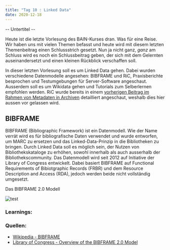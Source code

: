 ```yaml
---
title: "Tag 10 : Linked Data"
date: 2020-12-18
---
```




-- Untertitel --

Heute ist die letzte Vorlesung des BAIN-Kurses dran. Was für eine Reise. Wir haben uns mit vielen Themen befasst und heute wird mit diesem letzten Themenbeitrag einen Schlussstrich gesetzt. Nun ja nicht ganz, _ganz_ am Schluss wird es noch ein Schlussbeitrag geben, der sich mit dem Gelernten auseinandersetzt und einen kleinen Rückblick verschaffen soll.

In dieser letzten Vorlesung soll es um Linked Data gehen. Dabei wurden verschiedene Datenmodelle angesehen: BIBFRAME und RiC, Praxisberichte besprochen und Testumgebungen für Server-Software angeschaut. Ausserdem soll es um Wikidata gehen und Tutorials zum Selberlernen empfohlen werden. RiC wurde bereits in einem [vorherigen Beitrag im Rahmen von Metadaten in Archiven](https://tinablabla.github.io/bainotes/2020/10/09/Metadaten-im-Archiv.html) detailliert angeschaut, weshalb dies hier aussen vor gelassen wird.

## BIBFRAME
BIBFRAME (Bibliographic Framework) ist ein Datenmodell. Wie der Name verrät wird es für bibliografische Daten verwendet und wurde entworfen, um MARC zu ersetzen und das Linked-Data-Prinzip in die Bibliotheken zu bringen. Durch Linked Data soll es möglich sein, der Nutzen von  Bibliothekskataloge zu erhöhen, sowohl innerhalb als auch ausserhalb der Bibliothekscommunity. Das Datenmodell wird seit 2012 auf Initiative der Library of Congress entwickelt. Dabei basiert BIBFRAME auf Functional Requirements of Bibiotgraphic Records (FRBR) und dem Resource Description and Access (RDA), jedoch werden beide nicht vollständig umgesetzt.

Das BIBFRAME 2.0 Modell

![test]({{site.baseurl}}/pictures/BAIN_Koha_Katalogisierung.PNG)


### Learnings:
### Quellen:
- [Wikipedia - BIBFRAME](https://de.wikipedia.org/wiki/BIBFRAME)
- [Library of Congress - Overview of the BIBFRAME 2.0 Model](https://www.loc.gov/bibframe/docs/bibframe2-model.html)
